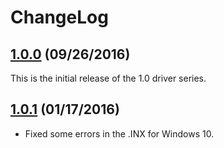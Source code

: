 # ChangeLog

## [1.0.0](https://github.com/commtech/asynccom-windows/releases/tag/v1.0.0) (09/26/2016)
This is the initial release of the 1.0 driver series.

## [1.0.1](https://github.com/commtech/asynccom-windows/releases/tag/v1.0.1) (01/17/2016)
- Fixed some errors in the .INX for Windows 10.